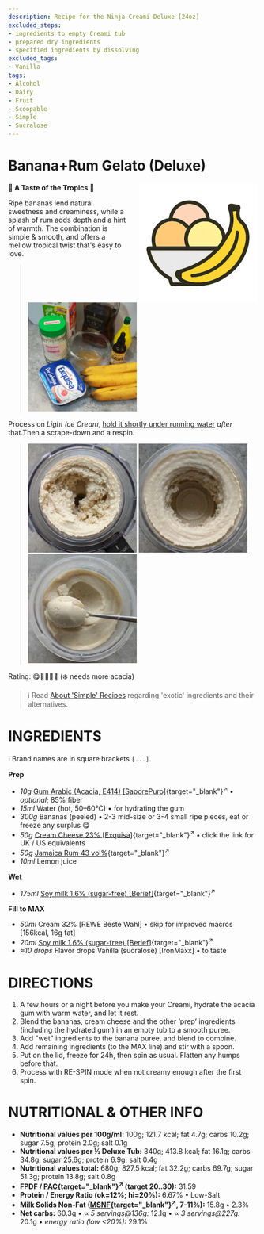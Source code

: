 ```yaml
---
description: Recipe for the Ninja Creami Deluxe [24oz]
excluded_steps:
- ingredients to empty Creami tub
- prepared dry ingredients
- specified ingredients by dissolving
excluded_tags:
- Vanilla
tags:
- Alcohol
- Dairy
- Fruit
- Scoopable
- Simple
- Sucralose
---
```

# Banana+Rum Gelato (Deluxe)
<img style="float: right; margin-left: 1.5em;" width=240 alt="Logo" src="https://raw.githubusercontent.com/jhermann/ice-creamery/refs/heads/main/assets/banana-ice-cream-logo.png" />

**🍌 A Taste of the Tropics 🍹**

Ripe bananas lend natural sweetness and creaminess, while a splash of rum adds depth and a hint of warmth.
The combination is simple & smooth, and offers a mellow tropical twist that's easy to love.

> <img width=220 alt="Ingredients" src="Banana-Rum-Gelato_2025-08-19.jpg" class="zoomable" />

Process on *Light Ice Cream*, [hold it shortly under running water](https://jhermann.github.io/ice-creamery/info/tips%2Btricks/#handling-of-icy-sides-bottom)
*after* that.Then a scrape-down and a respin.

> <img width=220 alt="After Light Ice Cream" src="Banana-Rum-Gelato_2025-08-21_1.jpg" class="zoomable" />
> <img width=220 alt="After Respin" src="Banana-Rum-Gelato_2025-08-21_2.jpg" class="zoomable" />
> <img width=220 alt="Scooped" src="Banana-Rum-Gelato_2025-08-21_3.jpg" class="zoomable" />

Rating: 😋🍌🍌🍌🍹 (❄️ needs more acacia)

> ℹ️ Read [About 'Simple' Recipes](/ice-creamery/info/tips%2Btricks/#about-simple-recipes) regarding 'exotic' ingredients and their alternatives.

# INGREDIENTS

ℹ️ Brand names are in square brackets `[...]`.

**Prep**

  - _10g_ [Gum Arabic (Acacia, E414) \[SaporePuro\]](/ice-creamery/info/ingredients/#acacia-gum-gum-arabic-e414){target="_blank"}<sup>↗</sup> • *optional*; 85% fiber
  - _15ml_ Water (hot, 50–60°C) • for hydrating the gum
  - _300g_ Bananas (peeled) • 2-3 mid-size or 3-4 small ripe pieces, eat or freeze any surplus 😋
  - _50g_ [Cream Cheese 23% \[Exquisa\]](/ice-creamery/info/ingredients/#cream-cheese){target="_blank"}<sup>↗</sup> • click the link for UK / US equivalents
  - _50g_ [Jamaica Rum 43 vol%](/ice-creamery/info/ingredients/#alcohol-ethanol){target="_blank"}<sup>↗</sup>
  - _10ml_ Lemon juice

**Wet**

  - _175ml_ [Soy milk 1.6% (sugar-free) \[Berief\]](/ice-creamery/info/ingredients/#soy-milk){target="_blank"}<sup>↗</sup>

**Fill to MAX**

  - _50ml_ Cream 32% [REWE Beste Wahl] • skip for improved macros [156kcal, 16g fat]
  - _20ml_ [Soy milk 1.6% (sugar-free) \[Berief\]](/ice-creamery/info/ingredients/#soy-milk){target="_blank"}<sup>↗</sup>
  - _≈10 drops_ Flavor drops Vanilla (sucralose) [IronMaxx] • to taste

# DIRECTIONS

 1. A few hours or a night before you make your Creami, hydrate the acacia gum with warm water, and let it rest.
 1. Blend the bananas, cream cheese and the other ‘prep’ ingredients (including the hydrated gum) in an empty tub to a smooth puree.
 1. Add "wet" ingredients to the banana puree, and blend to combine.
 1. Add remaining ingredients (to the MAX line) and stir with a spoon.
 1. Put on the lid, freeze for 24h, then spin as usual. Flatten any humps before that.
 1. Process with RE-SPIN mode when not creamy enough after the first spin.

# NUTRITIONAL & OTHER INFO

- **Nutritional values per 100g/ml:** 100g; 121.7 kcal; fat 4.7g; carbs 10.2g; sugar 7.5g; protein 2.0g; salt 0.1g
- **Nutritional values per ½ Deluxe Tub:** 340g; 413.8 kcal; fat 16.1g; carbs 34.8g; sugar 25.6g; protein 6.9g; salt 0.4g
- **Nutritional values total:** 680g; 827.5 kcal; fat 32.2g; carbs 69.7g; sugar 51.3g; protein 13.8g; salt 0.8g
- **FPDF / [PAC](/ice-creamery/info/glossary/#potere-anti-congelante-pac){target="_blank"}<sup>↗</sup> (target 20..30):** 31.59
- **Protein / Energy Ratio (ok=12%; hi=20%):** 6.67% • Low-Salt
- **Milk Solids Non-Fat ([MSNF](/ice-creamery/info/glossary/#milk-solids-not-fat-msnf){target="_blank"}<sup>↗</sup>, 7-11%):** 15.8g • 2.3%
- **Net carbs:** 60.3g • *∝ 5 servings@136g:* 12.1g • *∝ 3 servings@227g:* 20.1g • *energy ratio (low <20%):* 29.1%
